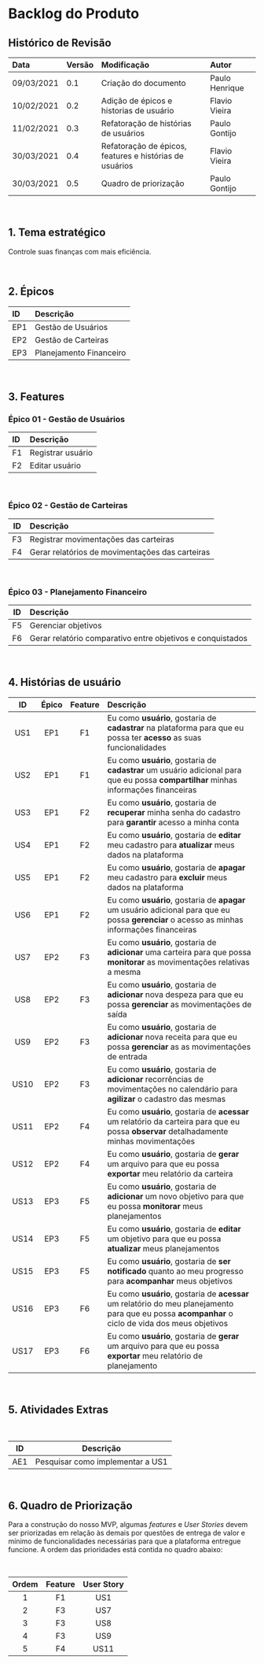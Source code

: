 # Backlog do Produto
## Histórico de Revisão
| Data   | Versão | Modificação  | Autor  |
| :-- | :-- | :-- | :-- |
| 09/03/2021 | 0.1 | Criação do documento|  Paulo Henrique |
| 10/02/2021 | 0.2 | Adição de épicos e historias de usuário |  Flavio Vieira |
| 11/02/2021 | 0.3 | Refatoração de histórias de usuários |  Paulo Gontijo |
| 30/03/2021 | 0.4 | Refatoração de épicos, features e histórias de usuários | Flavio Vieira |
| 30/03/2021 | 0.5 | Quadro de priorização | Paulo Gontijo |

&nbsp;
## 1. Tema estratégico
Controle suas finanças com mais eficiência.

&nbsp;
## 2. Épicos
|ID|Descrição|
|:--|:--|
|EP1| Gestão de Usuários |
|EP2| Gestão de Carteiras |
|EP3| Planejamento Financeiro |

&nbsp;
## 3. Features
### **Épico 01 - Gestão de Usuários**
|ID|Descrição|
|:--|:--|
|F1| Registrar usuário |
|F2| Editar usuário |

&nbsp;
### **Épico 02 - Gestão de Carteiras** 
|ID|Descrição|
|:--:|:--|
|F3| Registrar movimentações das carteiras |
|F4| Gerar relatórios de movimentações das carteiras |  
  
&nbsp;
### **Épico 03 - Planejamento Financeiro**
|ID|Descrição|
|:--:|:--|
|F5| Gerenciar objetivos |
|F6| Gerar relatório comparativo entre objetivos e conquistados |  

&nbsp;
## 4. Histórias de usuário
|ID|Épico|Feature|Descrição|
|:--:|:--:|:--:|:--|
|US1| EP1| F1| Eu como **usuário**, gostaria de **cadastrar** na plataforma para que eu possa ter **acesso** as suas funcionalidades|
|US2| EP1| F1| Eu como **usuário**, gostaria de **cadastrar** um usuário adicional para que eu possa **compartilhar** minhas informações financeiras |
|US3| EP1| F2| Eu como **usuário**, gostaria de **recuperar** minha senha do cadastro para **garantir** acesso a minha conta|
|US4| EP1| F2| Eu como **usuário**, gostaria de **editar** meu cadastro para **atualizar** meus dados na plataforma |
|US5| EP1| F2| Eu como **usuário**, gostaria de **apagar** meu cadastro para **excluir** meus dados na plataforma |
|US6| EP1| F2| Eu como **usuário**, gostaria de **apagar** um usuário adicional para que eu possa **gerenciar** o acesso as minhas informações financeiras |
|US7| EP2| F3| Eu como **usuário**, gostaria de **adicionar** uma carteira para que possa **monitorar** as movimentações relativas a mesma|
|US8| EP2| F3| Eu como **usuário**, gostaria de **adicionar** nova despeza para que eu possa **gerenciar** as movimentações de saída|
|US9| EP2| F3| Eu como **usuário**, gostaria de **adicionar** nova receita para que eu possa **gerenciar** as as movimentações de entrada |
|US10| EP2| F3| Eu como **usuário**, gostaria de **adicionar** recorrências de movimentações no calendário para **agilizar** o cadastro das mesmas |
|US11| EP2| F4| Eu como **usuário**, gostaria de **acessar** um relatório da carteira para que eu possa **observar** detalhadamente minhas movimentações |
|US12| EP2| F4| Eu como **usuário**, gostaria de **gerar** um arquivo para que eu possa **exportar** meu relatório da carteira |
|US13| EP3| F5| Eu como **usuário**, gostaria de **adicionar** um novo objetivo para que eu possa **monitorar** meus planejamentos |
|US14| EP3| F5| Eu como **usuário**, gostaria de **editar** um objetivo para que eu possa **atualizar** meus planejamentos |
|US15| EP3| F5| Eu como **usuário**, gostaria de **ser notificado** quanto ao meu progresso para **acompanhar** meus objetivos |
|US16| EP3| F6| Eu como **usuário**, gostaria de **acessar** um relatório do meu planejamento para que eu possa **acompanhar** o ciclo de vida dos meus objetivos |
|US17| EP3| F6| Eu como **usuário**, gostaria de **gerar** um arquivo para que eu possa **exportar** meu relatório de planejamento|

&nbsp;
## 5. Atividades Extras

&nbsp;

|ID|Descrição|
|:--:|:--:|
|AE1| Pesquisar como implementar a US1|


&nbsp;
## 6. Quadro de Priorização
Para a construção do nosso MVP, algumas *features* e *User Stories* devem ser priorizadas em relação às demais por questões de entrega de valor e mínimo de funcionalidades necessárias para que a plataforma entregue funcione. A ordem das prioridades está contida no quadro abaixo:

&nbsp;

|Ordem|Feature|User Story|
|:--:|:--:|:--:|
|1|F1|US1|
|2|F3|US7|
|3|F3|US8|
|4|F3|US9|
|5|F4|US11||





